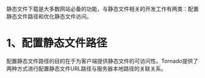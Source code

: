静态文件下载是大多数网站必备的功能，与静态文件相关的开发工作有两类：配置静态文件路径和优化静态文件访问。

# 1、配置静态文件路径

配置静态文件路径的目的在于为客户端提供静态文件的可访问性。Tornado提供了两种方式进行配置静态文件URL路径与服务器本地路径的关联关系。



